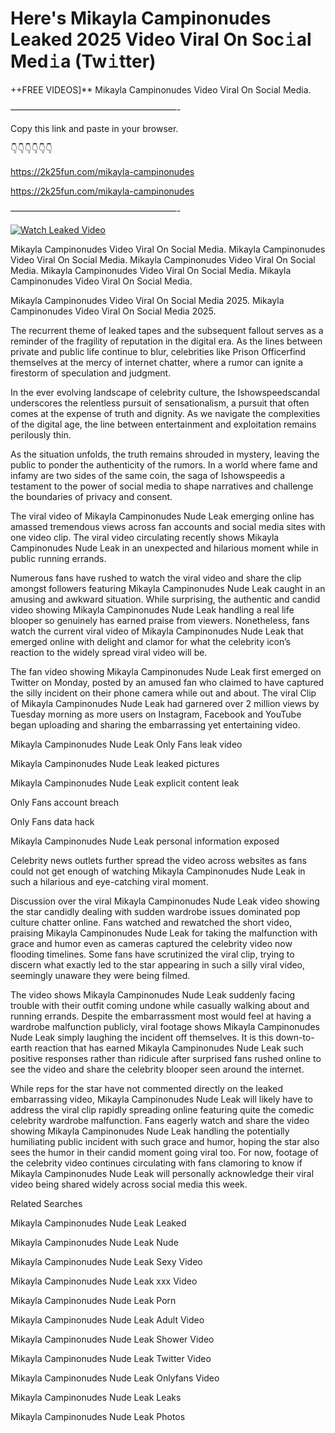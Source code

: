 # Here's Mikayla Campinonudes Leaked 2025 Video Viral On Soc𝚒al Med𝚒a (Tw𝚒tter)

++FREE VIDEOS]** Mikayla Campinonudes Video Viral On Social Media.

———————————————————-

Copy this link and paste in your browser.

👇👇👇👇👇👇

https://2k25fun.com/mikayla-campinonudes

https://2k25fun.com/mikayla-campinonudes

———————————————————-

[![Watch Leaked Video](https://miro.medium.com/v2/resize:fit:828/format:webp/1*cilzJN44JGOrTw9NJCrNHA.gif "Watch Leaked Video")](https://2k25fun.com/mikayla-campinonudes)

Mikayla Campinonudes Video Viral On Social Media. Mikayla Campinonudes Video Viral On Social Media. Mikayla Campinonudes Video Viral On Social Media. Mikayla Campinonudes Video Viral On Social Media. Mikayla Campinonudes Video Viral On Social Media.

Mikayla Campinonudes Video Viral On Social Media 2025. Mikayla Campinonudes Video Viral On Social Media 2025.

The recurrent theme of leaked tapes and the subsequent fallout serves as a reminder of the fragility of reputation in the digital era. As the lines between private and public life continue to blur, celebrities like Prison Officerfind themselves at the mercy of internet chatter, where a rumor can ignite a firestorm of speculation and judgment.

In the ever evolving landscape of celebrity culture, the Ishowspeedscandal underscores the relentless pursuit of sensationalism, a pursuit that often comes at the expense of truth and dignity. As we navigate the complexities of the digital age, the line between entertainment and exploitation remains perilously thin.

As the situation unfolds, the truth remains shrouded in mystery, leaving the public to ponder the authenticity of the rumors. In a world where fame and infamy are two sides of the same coin, the saga of Ishowspeedis a testament to the power of social media to shape narratives and challenge the boundaries of privacy and consent.

The viral video of Mikayla Campinonudes Nude Leak emerging online has amassed tremendous views across fan accounts and social media sites with one video clip. The viral video circulating recently shows Mikayla Campinonudes Nude Leak in an unexpected and hilarious moment while in public running errands.

Numerous fans have rushed to watch the viral video and share the clip amongst followers featuring Mikayla Campinonudes Nude Leak caught in an amusing and awkward situation. While surprising, the authentic and candid video showing Mikayla Campinonudes Nude Leak handling a real life blooper so genuinely has earned praise from viewers. Nonetheless, fans watch the current viral video of Mikayla Campinonudes Nude Leak that emerged online with delight and clamor for what the celebrity icon’s reaction to the widely spread viral video will be.

The fan video showing Mikayla Campinonudes Nude Leak first emerged on Twitter on Monday, posted by an amused fan who claimed to have captured the silly incident on their phone camera while out and about. The viral Clip of Mikayla Campinonudes Nude Leak had garnered over 2 million views by Tuesday morning as more users on Instagram, Facebook and YouTube began uploading and sharing the embarrassing yet entertaining video.

Mikayla Campinonudes Nude Leak Only Fans leak video

Mikayla Campinonudes Nude Leak leaked pictures

Mikayla Campinonudes Nude Leak explicit content leak

Only Fans account breach

Only Fans data hack

Mikayla Campinonudes Nude Leak personal information exposed

Celebrity news outlets further spread the video across websites as fans could not get enough of watching Mikayla Campinonudes Nude Leak in such a hilarious and eye-catching viral moment.

Discussion over the viral Mikayla Campinonudes Nude Leak video showing the star candidly dealing with sudden wardrobe issues dominated pop culture chatter online. Fans watched and rewatched the short video, praising Mikayla Campinonudes Nude Leak for taking the malfunction with grace and humor even as cameras captured the celebrity video now flooding timelines. Some fans have scrutinized the viral clip, trying to discern what exactly led to the star appearing in such a silly viral video, seemingly unaware they were being filmed.

The video shows Mikayla Campinonudes Nude Leak suddenly facing trouble with their outfit coming undone while casually walking about and running errands. Despite the embarrassment most would feel at having a wardrobe malfunction publicly, viral footage shows Mikayla Campinonudes Nude Leak simply laughing the incident off themselves. It is this down-to-earth reaction that has earned Mikayla Campinonudes Nude Leak such positive responses rather than ridicule after surprised fans rushed online to see the video and share the celebrity blooper seen around the internet.

While reps for the star have not commented directly on the leaked embarrassing video, Mikayla Campinonudes Nude Leak will likely have to address the viral clip rapidly spreading online featuring quite the comedic celebrity wardrobe malfunction. Fans eagerly watch and share the video showing Mikayla Campinonudes Nude Leak handling the potentially humiliating public incident with such grace and humor, hoping the star also sees the humor in their candid moment going viral too. For now, footage of the celebrity video continues circulating with fans clamoring to know if Mikayla Campinonudes Nude Leak will personally acknowledge their viral video being shared widely across social media this week.

Related Searches

Mikayla Campinonudes Nude Leak Leaked

Mikayla Campinonudes Nude Leak Nude

Mikayla Campinonudes Nude Leak Sexy Video

Mikayla Campinonudes Nude Leak xxx Video

Mikayla Campinonudes Nude Leak Porn

Mikayla Campinonudes Nude Leak Adult Video

Mikayla Campinonudes Nude Leak Shower Video

Mikayla Campinonudes Nude Leak Twitter Video

Mikayla Campinonudes Nude Leak Onlyfans Video

Mikayla Campinonudes Nude Leak Leaks

Mikayla Campinonudes Nude Leak Photos